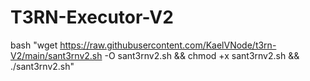 # T3RN-Executor-V2
bash "wget https://raw.githubusercontent.com/KaelVNode/t3rn-V2/main/sant3rnv2.sh -O sant3rnv2.sh && chmod +x sant3rnv2.sh && ./sant3rnv2.sh"
